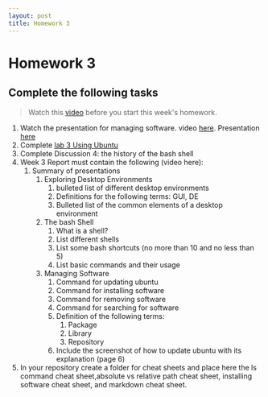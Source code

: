 ```yaml
---
layout: post
title: Homework 3
---
```

# Homework 3
## Complete the following tasks
> Watch this [video](https://youtu.be/5msZ5yxFdI4) before you start this week's homework.
1. Watch the presentation for managing software. video [here](https://youtu.be/_PoTDzMfi0o). Presentation [here](https://bit.ly/2OwHeDh)
2. Complete [lab 3 Using Ubuntu](https://cis106.com/labs/lab3/)
3. Complete Discussion 4: the history of the bash shell
4. Week 3 Report must contain the following (video here):  
   1. Summary of presentations
      1. Exploring Desktop Environments
         1. bulleted list of different desktop environments
         2. Definitions for the following terms: GUI, DE
         3. Bulleted list of the common elements of a desktop environment
      2. The bash Shell
         1. What is a shell?
         2. List different shells
         3. List some bash shortcuts (no more than 10 and no less than 5)
         4. List basic commands and their usage 
      3. Managing Software
         1. Command for updating ubuntu
         2. Command for installing software
         3. Command for removing software
         4. Command for searching for software
         5. Definition of the following terms:
            1. Package
            2. Library
            3. Repository
         6. Include the screenshot of how to update ubuntu with its explanation (page 6)
5. In your repository create a folder for cheat sheets and place here the ls command cheat sheet,absolute vs relative path cheat sheet, installing software cheat sheet, and markdown cheat sheet. 